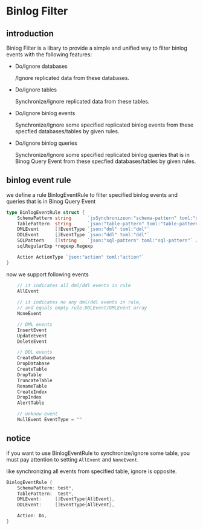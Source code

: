 # Binlog Filter

## introduction

Binlog Filter is a libary to provide a simple and unified way to filter binlog events with the following features:

- Do/Ignore databases

    /Ignore replicated data from these databases.

- Do/Ignore tables
    
    Synchronize/Ignore replicated data from these tables.

- Do/Ignore binlog events
    
    Synchronize/Ignore some specified replicated binlog events from these specfied databases/tables by given rules.

- Do/Ignore binlog queries

    Synchronize/Ignore some specified replicated binlog queries that is in Binog Query Event from these specfied databases/tables by given rules.

## binlog event rule

we define a rule BinlogEventRule to filter specified binlog events and queries that is in Binog Query Event

```go
type BinlogEventRule struct {
	SchemaPattern string      `jsSynchronizeon:"schema-pattern" toml:"schema-pattern"`
	TablePattern  string      `json:"table-pattern" toml:"table-pattern"`
	DMLEvent      []EventType `json:"dml" toml:"dml"`                 
	DDLEvent      []EventType `json:"ddl" toml:"ddl"`
	SQLPattern    []string    `json:"sql-pattern" toml:"sql-pattern"` // regular expression
	sqlRegularExp *regexp.Regexp

	Action ActionType `json:"action" toml:"action"`
}
```

now we support following events 

``` go
    // it indicates all dml/ddl events in rule
    AllEvent
    
	// it indicates no any dml/ddl events in rule,
	// and equals empty rule.DDLEvent/DMLEvent array
	NoneEvent

    // DML events
	InsertEvent
	UpdateEvent
	DeleteEvent

    // DDL events
	CreateDatabase
	DropDatabase
	CreateTable
	DropTable
	TruncateTable
	RenameTable
	CreateIndex
	DropIndex
	AlertTable

    // unknow event
	NullEvent EventType = ""
```

## notice
if you want to use BinlogEventRule to synchronize/ignore some table, you must pay attention to setting `AllEvent` and `NoneEvent`.

like synchronizing all events from specified table, ignore is opposite.
``` go
BinlogEventRule {
	SchemaPattern: test*,
	TablePattern:  test*,
	DMLEvent:     []EventType{AllEvent},               
	DDLEvent:     []EventType{AllEvent},

    Action: Do,
}
```